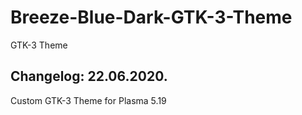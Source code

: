 # Breeze-Blue-Dark-GTK-3-Theme
GTK-3 Theme

Changelog: 22.06.2020.
----------------------

Custom GTK-3 Theme for Plasma 5.19
